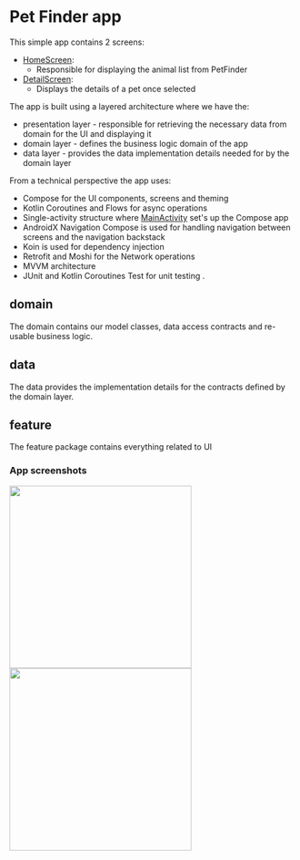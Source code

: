 # Pet Finder app

This simple app contains 2 screens:
* [HomeScreen](java/com/example/petapp/feature/home/HomeScreen.kt):
    * Responsible for displaying the animal list from PetFinder
* [DetailScreen](java/com/example/petapp/feature/detail/DetailScreen.kt):
    * Displays the details of a pet once selected

The app is built using a layered architecture where we have the:
* presentation layer - responsible for retrieving the necessary data from domain for the UI and displaying it
* domain layer - defines the business logic domain of the app
* data layer - provides the data implementation details needed for by the domain layer

From a technical perspective the app uses:
* Compose for the UI components, screens and theming
* Kotlin Coroutines and Flows for async operations
* Single-activity structure where [MainActivity](java/com/example/petapp/MainActivity.kt) set's up the Compose app
* AndroidX Navigation Compose is used for handling navigation between screens and the navigation backstack
* Koin is used for dependency injection
* Retrofit and Moshi for the Network operations
* MVVM architecture
* JUnit and Kotlin Coroutines Test for unit testing .

## domain

The domain contains our model classes, data access contracts and re-usable business logic.

## data

The data provides the implementation details for the contracts defined by the domain layer.

## feature

The feature package contains everything related to UI

### App screenshots
<img src="https://github.com/user-attachments/assets/45feca02-3643-426c-bf5a-aec9794e05da" width="320">

<img src="https://github.com/user-attachments/assets/7cfc9e2f-aea5-440d-b435-3398dd93852f" width="320">

